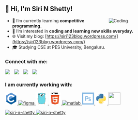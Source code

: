 <h2 align="left">👋 Hi, I'm Siri N Shetty!</h2>
<img align="right" img width="32%" alt="Coding" width="400" src="https://miro.medium.com/max/1400/1*qdAW1TjCN57h1lbuuzvchg.gif">

- 🌱 I’m currently learning **competitive programming.**
- 👀 I’m interested in **coding and learning new skills everyday.**
- 🌐 Visit my blog: [https://siri123blog.wordpress.com/](https://siri123blog.wordpress.com/)
- 🎓 Studying CSE at PES University, Bengaluru.

<h3 align="left">Connect with me:</h3>

[<img align="left" width="30px" src="https://cdn.jsdelivr.net/npm/simple-icons@v3/icons/instagram.svg" />][instagram]
[<img align="left" width="30px" src="https://cdn.jsdelivr.net/npm/simple-icons@v3/icons/telegram.svg"/>][telegram]
[<img align="left" width="30px" src="https://cdn.jsdelivr.net/npm/simple-icons@v3/icons/gmail.svg" />][email]
[<img align="left" width="30px" src="https://cdn.jsdelivr.net/npm/simple-icons@v3/icons/discord.svg" />][discord]

[instagram]: https://instagram.com/_siri_n_shetty_
[telegram]: https://t.me/sirayo_6
[email]: mailto:sirishetty.narendra@gmail.com
[discord]: https://discord.com/users/sirayo#6689
<br>

<h3 align="left">I am currently working with:</h3>
<p align="left"> <a href="https://www.cprogramming.com/" target="_blank" rel="noreferrer"> <img src="https://raw.githubusercontent.com/devicons/devicon/master/icons/c/c-original.svg" alt="c" width="40" height="40"/> </a> <a href="https://www.figma.com/" target="_blank" rel="noreferrer"> <img src="https://www.vectorlogo.zone/logos/figma/figma-icon.svg" alt="figma" width="40" height="40"/> </a> <a href="https://golang.org" target="_blank" rel="noreferrer"> <img src="https://raw.githubusercontent.com/devicons/devicon/master/icons/go/go-original.svg" alt="go" width="40" height="40"/> </a> <a href="https://www.w3.org/html/" target="_blank" rel="noreferrer"> <img src="https://raw.githubusercontent.com/devicons/devicon/master/icons/html5/html5-original-wordmark.svg" alt="html5" width="40" height="40"/> </a> <a href="https://www.mathworks.com/" target="_blank" rel="noreferrer"> <img src="https://upload.wikimedia.org/wikipedia/commons/2/21/Matlab_Logo.png" alt="matlab" width="40" height="40"/> </a> <a href="https://www.photoshop.com/en" target="_blank" rel="noreferrer"> <img src="https://raw.githubusercontent.com/devicons/devicon/master/icons/photoshop/photoshop-line.svg" alt="photoshop" width="40" height="40"/> </a> <a href="https://www.python.org" target="_blank" rel="noreferrer"> <img src="https://raw.githubusercontent.com/devicons/devicon/master/icons/python/python-original.svg" alt="python" width="40" height="40"/> </a> <a href="https://www.wordpress.com" target="_blank" rel="noreferrer"> <img src="https://upload.wikimedia.org/wikipedia/commons/9/98/WordPress_blue_logo.svg" width="40" height="40"> </p>


<img width="49%" src="https://github-readme-stats.vercel.app/api?username=siri-n-shetty&theme=dracula" alt="siri-n-shetty" /> <img width="49%" src="https://github-readme-streak-stats.herokuapp.com?user=siri-n-shetty&theme=dracula&border_radius=10&fire=DD2727" alt="siri-n-shetty" />

<!---
siri-n-shetty/siri-n-shetty is a ✨ special ✨ repository because its `README.md` (this file) appears on your GitHub profile.
You can click the Preview link to take a look at your changes.
--->
